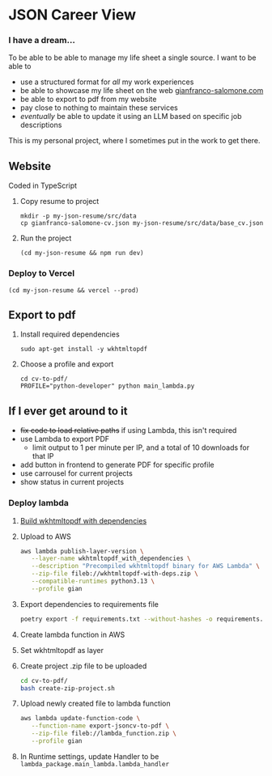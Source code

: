 # JSON Career View

### I have a dream...
To be able to be able to manage my life sheet a single source. I want to be able to
* use a structured format for *all* my work experiences
* be able to showcase my life sheet on the web [gianfranco-salomone.com](https://gianfranco-salomone.com/)
* be able to export to pdf from my website
* pay close to nothing to maintain these services
* *eventually* be able to update it using an LLM based on specific job descriptions

This is my personal project, where I sometimes put in the work to get there.

## Website
Coded in TypeScript

1. Copy resume to project
   ```
   mkdir -p my-json-resume/src/data
   cp gianfranco-salomone-cv.json my-json-resume/src/data/base_cv.json
   ```
2. Run the project
   ```
   (cd my-json-resume && npm run dev)
   ```

### Deploy to Vercel
   ```
   (cd my-json-resume && vercel --prod)
   ```

## Export to pdf
1. Install required dependencies
   ```
   sudo apt-get install -y wkhtmltopdf
   ```
2. Choose a profile and export
   ```
   cd cv-to-pdf/
   PROFILE="python-developer" python main_lambda.py
   ```

## If I ever get around to it
* <s>fix code to load relative paths</s> if using Lambda, this isn't required
* use Lambda to export PDF
  * limit output to 1 per minute per IP, and a total of 10 downloads for that IP
* add button in frontend to generate PDF for specific profile
* use carrousel for current projects
* show status in current projects


### Deploy lambda
1. [Build wkhtmltopdf with dependencies](build_wkhtmltopdf.md)
2. Upload to AWS
   ```sh
   aws lambda publish-layer-version \
      --layer-name wkhtmltopdf_with_dependencies \
      --description "Precompiled wkhtmltopdf binary for AWS Lambda" \
      --zip-file fileb://wkhtmltopdf-with-deps.zip \
      --compatible-runtimes python3.13 \
      --profile gian
   ```
3. Export dependencies to requirements file
   ```sh
   poetry export -f requirements.txt --without-hashes -o requirements.txt
   ```

4. Create lambda function in AWS
5. Set wkhtmltopdf as layer
6. Create project .zip file to be uploaded
   ```sh
   cd cv-to-pdf/
   bash create-zip-project.sh
   ```

7. Upload newly created file to lambda function
   ```sh
   aws lambda update-function-code \
      --function-name export-jsoncv-to-pdf \
      --zip-file fileb://lambda_function.zip \
      --profile gian
   ```
8. In Runtime settings, update Handler to be `lambda_package.main_lambda.lambda_handler`
